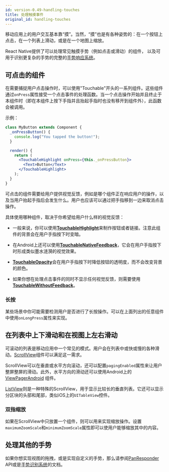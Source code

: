 ```yaml
---
id: version-0.49-handling-touches
title: 处理触摸事件
original_id: handling-touches
---
```


移动应用上的用户交互基本靠“摸”。当然，“摸”也是有各种姿势的：在一个按钮上点击，在一个列表上滑动，或是在一个地图上缩放。

React Native提供了可以处理常见触摸手势（例如点击或滑动）的组件， 以及可用于识别更复杂的手势的完整的[手势响应系统](gesturerespondersystem.html)。

## 可点击的组件

在需要捕捉用户点击操作时，可以使用"Touchable"开头的一系列组件。这些组件通过`onPress`属性接受一个点击事件的处理函数。当一个点击操作开始并且终止于本组件时（即在本组件上按下手指并且抬起手指时也没有移开到组件外），此函数会被调用。

示例：

```jsx
class MyButton extends Component {
  _onPressButton() {
    console.log("You tapped the button!");
  }

  render() {
    return (
      <TouchableHighlight onPress={this._onPressButton}>
        <Text>Button</Text>
      </TouchableHighlight>
    );
  }
}
```

可点击的组件需要给用户提供视觉反馈，例如是哪个组件正在响应用户的操作，以及当用户抬起手指后会发生什么。用户也应该可以通过把手指移到一边来取消点击操作。

具体使用哪种组件，取决于你希望给用户什么样的视觉反馈：

- 一般来说，你可以使用[**TouchableHighlight**](touchablehighlight.html)来制作按钮或者链接。注意此组件的背景会在用户手指按下时变暗。

- 在Android上还可以使用[**TouchableNativeFeedback**](touchablenativefeedback.html)，它会在用户手指按下时形成类似墨水涟漪的视觉效果。 

- [**TouchableOpacity**](touchableopacity.html)会在用户手指按下时降低按钮的透明度，而不会改变背景的颜色。

- 如果你想在处理点击事件的同时不显示任何视觉反馈，则需要使用[**TouchableWithoutFeedback**](touchablewithoutfeedback.html)。

### 长按

某些场景中你可能需要检测用户是否进行了长按操作。可以在上面列出的任意组件中使用`onLongPress`属性来实现。

## 在列表中上下滑动和在视图上左右滑动

可滚动的列表是移动应用中一个常见的模式。用户会在列表中或快或慢的各种滑动。[ScrollView](using-a-scrollView.html)组件可以满足这一需求。

ScrollView可以在垂直或水平方向滚动，还可以配置`pagingEnabled`属性来让用户整屏整屏的滑动。此外，水平方向的滑动还可以使用Android上的[ViewPagerAndroid](viewpagerandroid.html) 组件。

[ListView](using-a-listview.html)则是一种特殊的ScrollView，用于显示比较长的垂直列表。它还可以显示分区块的头部和尾部，类似iOS上的`UITableView`控件。

### 双指缩放

如果在ScrollView中只放置一个组件，则可以用来实现缩放操作。设置`maximumZoomScale`和`minimumZoomScale`属性即可以使用户能够缩放其中的内容。

## 处理其他的手势

如果你想实现视图的拖拽，或是实现自定义的手势，那么请参阅[PanResponder](panresponder.html) API或是[手势识别系统](gesture-responder-system.html)的文档。
